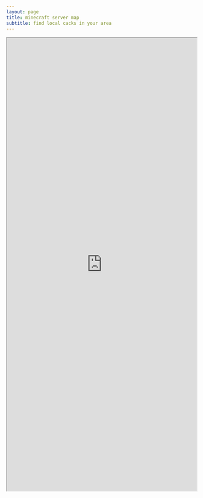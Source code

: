 ```yaml
---
layout: page
title: minecraft server map
subtitle: find local cacks in your area
---
```


<iframe src="http://cackhub.ddnsfree.com:8123/" width="100%" height="1200">
  <p>Your browser does not support iframes.</p>
</iframe>
